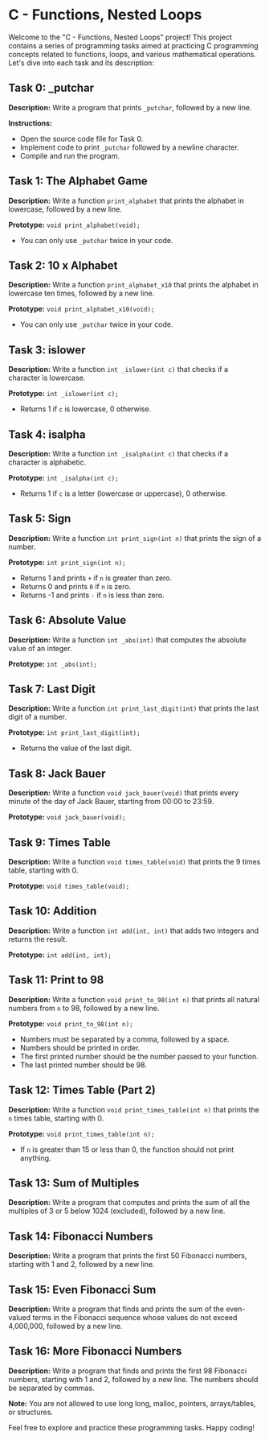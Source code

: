 # C - Functions, Nested Loops

Welcome to the "C - Functions, Nested Loops" project! This project contains a series of programming tasks aimed at practicing C programming concepts related to functions, loops, and various mathematical operations. Let's dive into each task and its description:

## Task 0: _putchar

**Description:**
Write a program that prints `_putchar`, followed by a new line.

**Instructions:**
- Open the source code file for Task 0.
- Implement code to print `_putchar` followed by a newline character.
- Compile and run the program.

## Task 1: The Alphabet Game

**Description:**
Write a function `print_alphabet` that prints the alphabet in lowercase, followed by a new line.

**Prototype:** `void print_alphabet(void);`
- You can only use `_putchar` twice in your code.

## Task 2: 10 x Alphabet

**Description:**
Write a function `print_alphabet_x10` that prints the alphabet in lowercase ten times, followed by a new line.

**Prototype:** `void print_alphabet_x10(void);`
- You can only use `_putchar` twice in your code.

## Task 3: islower

**Description:**
Write a function `int _islower(int c)` that checks if a character is lowercase.

**Prototype:** `int _islower(int c);`
- Returns 1 if `c` is lowercase, 0 otherwise.

## Task 4: isalpha

**Description:**
Write a function `int _isalpha(int c)` that checks if a character is alphabetic.

**Prototype:** `int _isalpha(int c);`
- Returns 1 if `c` is a letter (lowercase or uppercase), 0 otherwise.

## Task 5: Sign

**Description:**
Write a function `int print_sign(int n)` that prints the sign of a number.

**Prototype:** `int print_sign(int n);`
- Returns 1 and prints `+` if `n` is greater than zero.
- Returns 0 and prints `0` if `n` is zero.
- Returns -1 and prints `-` if `n` is less than zero.

## Task 6: Absolute Value

**Description:**
Write a function `int _abs(int)` that computes the absolute value of an integer.

**Prototype:** `int _abs(int);`

## Task 7: Last Digit

**Description:**
Write a function `int print_last_digit(int)` that prints the last digit of a number.

**Prototype:** `int print_last_digit(int);`
- Returns the value of the last digit.

## Task 8: Jack Bauer

**Description:**
Write a function `void jack_bauer(void)` that prints every minute of the day of Jack Bauer, starting from 00:00 to 23:59.

**Prototype:** `void jack_bauer(void);`

## Task 9: Times Table

**Description:**
Write a function `void times_table(void)` that prints the 9 times table, starting with 0.

**Prototype:** `void times_table(void);`

## Task 10: Addition

**Description:**
Write a function `int add(int, int)` that adds two integers and returns the result.

**Prototype:** `int add(int, int);`

## Task 11: Print to 98

**Description:**
Write a function `void print_to_98(int n)` that prints all natural numbers from `n` to 98, followed by a new line.

**Prototype:** `void print_to_98(int n);`
- Numbers must be separated by a comma, followed by a space.
- Numbers should be printed in order.
- The first printed number should be the number passed to your function.
- The last printed number should be 98.

## Task 12: Times Table (Part 2)

**Description:**
Write a function `void print_times_table(int n)` that prints the `n` times table, starting with 0.

**Prototype:** `void print_times_table(int n);`
- If `n` is greater than 15 or less than 0, the function should not print anything.

## Task 13: Sum of Multiples

**Description:**
Write a program that computes and prints the sum of all the multiples of 3 or 5 below 1024 (excluded), followed by a new line.

## Task 14: Fibonacci Numbers

**Description:**
Write a program that prints the first 50 Fibonacci numbers, starting with 1 and 2, followed by a new line.

## Task 15: Even Fibonacci Sum

**Description:**
Write a program that finds and prints the sum of the even-valued terms in the Fibonacci sequence whose values do not exceed 4,000,000, followed by a new line.

## Task 16: More Fibonacci Numbers

**Description:**
Write a program that finds and prints the first 98 Fibonacci numbers, starting with 1 and 2, followed by a new line. The numbers should be separated by commas.

**Note:** You are not allowed to use long long, malloc, pointers, arrays/tables, or structures.

Feel free to explore and practice these programming tasks. Happy coding!
